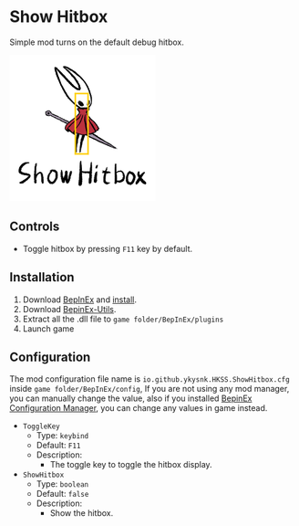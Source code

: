 # Show Hitbox

Simple mod turns on the default debug hitbox.

![icon.png](https://raw.githubusercontent.com/T2PeNBiX99wcoxKv3A4g/HKSS.ShowHitbox/refs/heads/master/icon.png)

## Controls

* Toggle hitbox by pressing `F11` key by default.

## Installation

1. Download [BepInEx](https://github.com/BepInEx/BepInEx)
   and [install](https://docs.bepinex.dev/articles/user_guide/installation/index.html).
2. Download [BepinEx-Utils](https://github.com/T2PeNBiX99wcoxKv3A4g/BepinEx-Utils/releases/latest).
3. Extract all the .dll file to `game folder/BepInEx/plugins`
4. Launch game

## Configuration

The mod configuration file name is `io.github.ykysnk.HKSS.ShowHitbox.cfg` inside `game folder/BepInEx/config`,
If you are not using any mod manager, you can manually change the value, also if you
installed [BepinEx Configuration Manager](https://github.com/BepInEx/BepInEx.ConfigurationManager),
you can change any values in game instead.

* `ToggleKey`
    * Type: `keybind`
    * Default: `F11`
    * Description:
        * The toggle key to toggle the hitbox display.
* `ShowHitbox`
    * Type: `boolean`
    * Default: `false`
    * Description:
        * Show the hitbox.